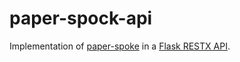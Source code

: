 # paper-spock-api

Implementation of [paper-spoke](https://github.com/p0lycarpio/paper-spock) in a [Flask RESTX API](https://flask-restx.readthedocs.io/en/latest/).